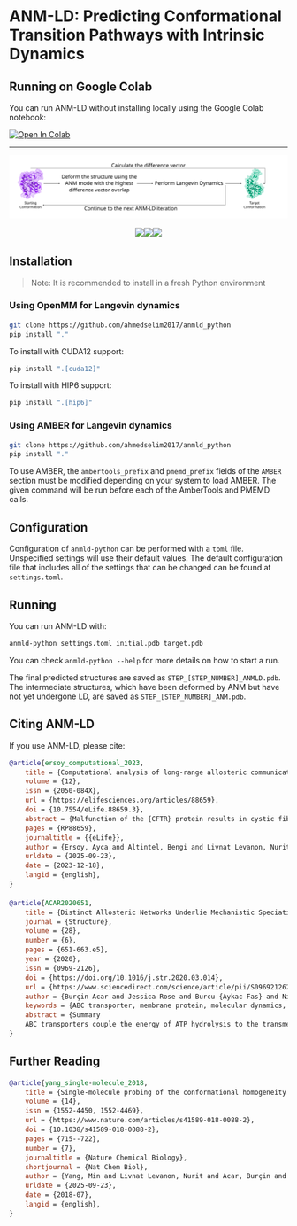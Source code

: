 # ANM-LD: Predicting Conformational Transition Pathways with Intrinsic Dynamics

## Running on Google Colab

You can run ANM-LD without installing locally using the Google Colab notebook:

[![Open In Colab](https://colab.research.google.com/assets/colab-badge.svg)](https://colab.research.google.com/github/ahmedselim2017/anmld_python/blob/main/notebook/anmld.ipynb)

---

<p align="center"><img src="figures/anmld.png"/></p>
<p align="center"><img src="figures/anmld_aa1r.gif" height="250"/><img src="figures/anmld_adk.gif" height="250"/><img src="figures/anmld_serca.gif" height="250"/></p>

## Installation

> Note: It is recommended to install in a fresh Python environment

### Using OpenMM for Langevin dynamics

```sh
git clone https://github.com/ahmedselim2017/anmld_python
pip install "."
```

To install with CUDA12 support:
```sh
pip install ".[cuda12]"
```

To install with HIP6 support:
```sh
pip install ".[hip6]"
```

### Using AMBER for Langevin dynamics

```sh
git clone https://github.com/ahmedselim2017/anmld_python
pip install "."
```

To use AMBER, the `ambertools_prefix` and `pmemd_prefix` fields of the `AMBER`
section must be modified depending on your system to load AMBER. The given
command will be run before each of the AmberTools and PMEMD calls.

## Configuration

Configuration of `anmld-python` can be performed with a `toml` file.
Unspecified settings will use their default values. The default configuration
file that includes all of the settings that can be changed can be found at
`settings.toml`. 

## Running

You can run ANM-LD with:

```sh
anmld-python settings.toml initial.pdb target.pdb
```

You can check `anmld-python --help` for more details on how to start a run.

The final predicted structures are saved as `STEP_[STEP_NUMBER]_ANMLD.pdb`. The
intermediate structures, which have been deformed by ANM but have not yet
undergone LD, are saved as `STEP_[STEP_NUMBER]_ANM.pdb`.


## Citing ANM-LD

If you use ANM-LD, please cite:

```bibtex
@article{ersoy_computational_2023,
	title = {Computational analysis of long-range allosteric communications in {CFTR}},
	volume = {12},
	issn = {2050-084X},
	url = {https://elifesciences.org/articles/88659},
	doi = {10.7554/eLife.88659.3},
	abstract = {Malfunction of the {CFTR} protein results in cystic fibrosis, one of the most common hereditary diseases. {CFTR} functions as an anion channel, the gating of which is controlled by long-range allosteric communications. Allostery also has direct bearings on {CF} treatment: the most effective {CFTR} drugs modulate its activity allosterically. Herein, we integrated Gaussian network model, transfer entropy, and anisotropic normal mode-Langevin dynamics and investigated the allosteric communications network of {CFTR}. The results are in remarkable agreement with experimental observations and mutational analysis and provide extensive novel insight. We identified residues that serve as pivotal allosteric sources and transducers, many of which correspond to disease-causing mutations. We find that in the {ATP}-free form, dynamic fluctuations of the residues that comprise the {ATP}-binding sites facilitate the initial binding of the nucleotide. Subsequent binding of {ATP} then brings to the fore and focuses on dynamic fluctuations that were present in a latent and diffuse form in the absence of {ATP}. We demonstrate that drugs that potentiate {CFTR}’s conductance do so not by directly acting on the gating residues, but rather by mimicking the allosteric signal sent by the {ATP}-binding sites. We have also uncovered a previously undiscovered allosteric ‘hotspot’ located proximal to the docking site of the phosphorylated regulatory (R) domain, thereby establishing a molecular foundation for its phosphorylation-dependent excitatory role. This study unveils the molecular underpinnings of allosteric connectivity within {CFTR} and highlights a novel allosteric ‘hotspot’ that could serve as a promising target for the development of novel therapeutic interventions.},
	pages = {RP88659},
	journaltitle = {{eLife}},
	author = {Ersoy, Ayca and Altintel, Bengi and Livnat Levanon, Nurit and Ben-Tal, Nir and Haliloglu, Turkan and Lewinson, Oded},
	urldate = {2025-09-23},
	date = {2023-12-18},
	langid = {english},
}

@article{ACAR2020651,
    title = {Distinct Allosteric Networks Underlie Mechanistic Speciation of ABC Transporters},
    journal = {Structure},
    volume = {28},
    number = {6},
    pages = {651-663.e5},
    year = {2020},
    issn = {0969-2126},
    doi = {https://doi.org/10.1016/j.str.2020.03.014},
    url = {https://www.sciencedirect.com/science/article/pii/S0969212620300964},
    author = {Burçin Acar and Jessica Rose and Burcu {Aykac Fas} and Nir Ben-Tal and Oded Lewinson and Turkan Haliloglu},
    keywords = {ABC transporter, membrane protein, molecular dynamics, ANM, ANM-LD, allostery, ATP hydrolysis, transport},
    abstract = {Summary
    ABC transporters couple the energy of ATP hydrolysis to the transmembrane transport of biomolecules. Here, we investigated the allosteric networks of three representative ABC transporters using a hybrid molecular simulations approach validated by experiments. Each of the three transporters uses a different allosteric network: in the constitutive B12 importer BtuCD, ATP binding is the main driver of allostery and docking/undocking of the substrate-binding protein (SBP) is the driven event. The allosteric signal originates at the cytoplasmic side of the membrane before propagating to the extracellular side. In the substrate-controlled maltose transporter, the SBP is the main driver of allostery, ATP binding is the driven event, and the allosteric signal propagates from the extracellular to the cytoplasmic side of the membrane. In the lipid flippase PglK, a cyclic crosstalk between ATP and substrate binding underlies allostery. These results demonstrate speciation of biological functions may arise from variations in allosteric connectivity.}
}
```

## Further Reading

```bibtex
@article{yang_single-molecule_2018,
	title = {Single-molecule probing of the conformational homogeneity of the {ABC} transporter {BtuCD}},
	volume = {14},
	issn = {1552-4450, 1552-4469},
	url = {https://www.nature.com/articles/s41589-018-0088-2},
	doi = {10.1038/s41589-018-0088-2},
	pages = {715--722},
	number = {7},
	journaltitle = {Nature Chemical Biology},
	shortjournal = {Nat Chem Biol},
	author = {Yang, Min and Livnat Levanon, Nurit and Acar, Burçin and Aykac Fas, Burcu and Masrati, Gal and Rose, Jessica and Ben-Tal, Nir and Haliloglu, Turkan and Zhao, Yongfang and Lewinson, Oded},
	urldate = {2025-09-23},
	date = {2018-07},
	langid = {english},
}
```
